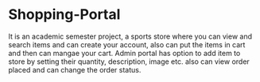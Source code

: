 # Shopping-Portal
It is an academic semester project, a sports store where you can view and search items and can create your account, also can 
put the items  in cart and then can  mangae your cart.
Admin portal has option to add item to store by setting their quantity, description, image etc. also can view order placed and can 
change the order status.
